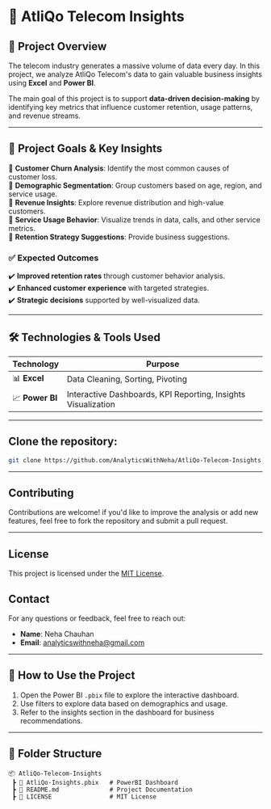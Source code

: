# 📡 AtliQo Telecom Insights

## 📌 Project Overview
The telecom industry generates a massive volume of data every day. In this project, we analyze AtliQo Telecom's data to gain valuable business insights using **Excel** and **Power BI**.

The main goal of this project is to support **data-driven decision-making** by identifying key metrics that influence customer retention, usage patterns, and revenue streams.

---

## 🎯 Project Goals & Key Insights
🔹 **Customer Churn Analysis**: Identify the most common causes of customer loss.  
🔹 **Demographic Segmentation**: Group customers based on age, region, and service usage.  
🔹 **Revenue Insights**: Explore revenue distribution and high-value customers.  
🔹 **Service Usage Behavior**: Visualize trends in data, calls, and other service metrics.  
🔹 **Retention Strategy Suggestions**: Provide business suggestions.

### ✅ Expected Outcomes
✔️ **Improved retention rates** through customer behavior analysis.  
✔️ **Enhanced customer experience** with targeted strategies.  
✔️ **Strategic decisions** supported by well-visualized data.

---

## 🛠 Technologies & Tools Used

| **Technology** | **Purpose** |
|----------------|-------------|
| 📊 **Excel** | Data Cleaning, Sorting, Pivoting |
| 📈 **Power BI** | Interactive Dashboards, KPI Reporting, Insights Visualization |

---

## Clone the repository:
```bash
git clone https://github.com/AnalyticsWithNeha/AtliQo-Telecom-Insights.git
```
---

## Contributing
Contributions are welcome! if you'd like to improve the analysis or add new features, feel free to fork the repository and submit a pull request.

---

## License
This project is licensed under the [MIT License](LICENSE).

## Contact
For any questions or feedback, feel free to reach out:
- **Name**: Neha Chauhan
- **Email**: analyticswithneha@gmail.com

---

## 🧭 How to Use the Project

1. Open the Power BI `.pbix` file to explore the interactive dashboard.
2. Use filters to explore data based on demographics and usage.
3. Refer to the insights section in the dashboard for business recommendations.

---

## 📂 Folder Structure

```plaintext
📦 AtliQo-Telecom-Insights  
 ┣ 📜 AtliQo-Insights.pbix   # PowerBI Dashboard
 ┣ 📜 README.md              # Project Documentation
 ┣ 📜 LICENSE                # MIT License